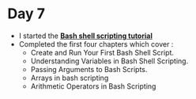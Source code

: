 # Day 7
* I started the [**Bash shell scripting tutorial**](https://linuxhandbook.com/tag/bash-beginner/) 
* Completed the first four chapters which cover :
    * Create and Run Your First Bash Shell Script.
    * Understanding Variables in Bash Shell Scripting.
    * Passing Arguments to Bash Scripts.
    * Arrays in bash scripting
    * Arithmetic Operators in Bash Scripting
    
